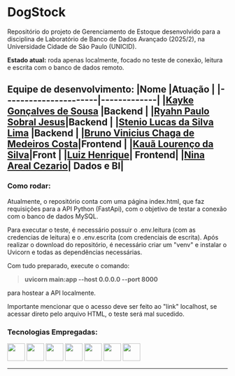 # DogStock

Repositório do projeto de Gerenciamento de Estoque desenvolvido para a disciplina de Laboratório de Banco de Dados Avançado (2025/2), na Universidade Cidade de São Paulo (UNICID). 

**Estado atual:** roda apenas localmente, focado no teste de conexão, leitura e escrita com o banco de dados remoto.

**Equipe de desenvolvimento:**
|Nome |Atuação |
|----------------------|-------------|
|[Kayke Gonçalves de Sousa](https://github.com/sousakai) |Backend |
|[Ryahn Paulo Sobral Jesus](https://github.com/RyahnS7)|Backend |
|[Stenio Lucas da Silva Lima](https://github.com/Steniol) |Backend |
|[Bruno Vinicius Chaga de Medeiros Costa](https://github.com/Brunera98)|Frontend |
|[Kauã Lourenço da Silva](https://github.com/KauaLS)|Front |
|[Luiz Henrique](https://github.com/luizynhoo)| Frontend|
|[Nina Areal Cezario](https://github.com/ninaareal)| Dados e BI|
---

### Como rodar:

Atualmente, o repositório conta com uma página index.html, que faz requisições para a API Python (FastApi), com o objetivo de testar a conexão com o banco de dados MySQL.

Para executar o teste, é necessário possuir o .env.leitura (com as credencias de leitura) e o .env.escrita (com credenciais de escrita). Após realizar o download do repositório, é necessário criar um "venv" e instalar o Uvicorn e todas as dependências necessárias.

Com tudo preparado, execute o comando: 

>**uvicorn main:app --host 0.0.0.0 --port 8000**

para hostear a API localmente.

Importante mencionar que o acesso deve ser feito ao "link" localhost, se acessar direto pelo arquivo HTML, o teste será mal sucedido.

### Tecnologias Empregadas:

<img src="https://cdn.jsdelivr.net/gh/devicons/devicon@latest/icons/amazonwebservices/amazonwebservices-original-wordmark.svg" height="40" width="40 "/> <img src="https://cdn.jsdelivr.net/gh/devicons/devicon@latest/icons/python/python-original.svg" height="40" width="40 "/> <img src="https://cdn.jsdelivr.net/gh/devicons/devicon@latest/icons/html5/html5-original-wordmark.svg" height="40" width="40"/> <img src="https://cdn.jsdelivr.net/gh/devicons/devicon@latest/icons/css3/css3-original-wordmark.svg" height="40" width="40"/> <img src="https://cdn.jsdelivr.net/gh/devicons/devicon@latest/icons/javascript/javascript-original.svg" height="40" width="40"/> <img src="https://cdn.jsdelivr.net/gh/devicons/devicon@latest/icons/git/git-original-wordmark.svg" height="40" width="40"/> <img src="https://cdn.jsdelivr.net/gh/devicons/devicon@latest/icons/mysql/mysql-original.svg" height="40" width="40"/>
          

---


          
          


